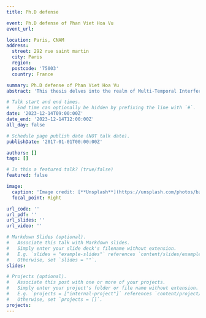 ```yaml
---
title: Ph.D defense

event: Ph.D defense of Phan Viet Hoa Vu
event_url:

location: Paris, CNAM
address:
  street: 292 rue saint martin
  city: Paris
  region: 
  postcode: '75003'
  country: France

summary: Ph.D defense of Phan Viet Hoa Vu
abstract: 'This thesis delves into the realm of Multi-Temporal Interferometric Synthetic Aperture Radar (MT-InSAR) techniques, particularly Phase Linking algorithm, for precise displacement measurements while mitigating signal decorrelation. Following the unprecedented volume of free-access SAR data, the demand for an algorithm with low computational load has raised, enabling the analysis of a longer time series over larger coverage. Moreover, recent missions offer high resolution data source and necessitate algorithms that can ensure the estimation accuracy while retaining the spatial resolution. Hence, in response to these challenges, our objectives are twofolds: i) to formulate and develop a mathematical framework where Phase Linking is reformulated into a covariance fitting optimization problem; ii) to introduce a robust estimation framework based on Phase Linking. The performances of the proposed algorithms are analysed through simulations and a real data case study encompassing the Mexico City.'

# Talk start and end times.
#   End time can optionally be hidden by prefixing the line with `#`.
date: '2023-12-14T09:00:00Z'
date_end: '2023-12-14T12:00:00Z'
all_day: false

# Schedule page publish date (NOT talk date).
publishDate: '2017-01-01T00:00:00Z'

authors: []
tags: []

# Is this a featured talk? (true/false)
featured: false

image:
  caption: 'Image credit: [**Unsplash**](https://unsplash.com/photos/bzdhc5b3Bxs)'
  focal_point: Right

url_code: ''
url_pdf: ''
url_slides: ''
url_video: ''

# Markdown Slides (optional).
#   Associate this talk with Markdown slides.
#   Simply enter your slide deck's filename without extension.
#   E.g. `slides = "example-slides"` references `content/slides/example-slides.md`.
#   Otherwise, set `slides = ""`.
slides:

# Projects (optional).
#   Associate this post with one or more of your projects.
#   Simply enter your project's folder or file name without extension.
#   E.g. `projects = ["internal-project"]` references `content/project/deep-learning/index.md`.
#   Otherwise, set `projects = []`.
projects:
---
```


